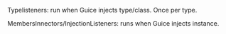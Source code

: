 Typelisteners: run when Guice injects type/class. Once per type.

MembersInnectors/InjectionListeners: runs when Guice injects instance. 
